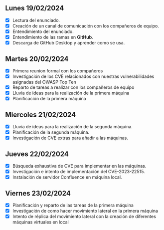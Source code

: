 ## Lunes 19/02/2024

- [x] Lectura del enunciado.
- [x] Creación de un canal de comunicación con los compañeros de equipo.
- [x] Entendimiento del enunciado.
- [x] Entendimiento de las ramas en **GitHub**.
- [x] Descarga de GitHub Desktop y aprender como se usa.

## Martes 20/02/2024

- [x] Primera reunion formal con los compañeros
- [x] Investigación de los CVE relacionados con nuestras vulnerabilidades asignadas del OWASP Top Ten
- [x] Reparto de tareas a realizar con los compañeros de equipo
- [x] Lluvia de ideas para la realización de la primera máquina
- [x] Planificación de la primera máquina

## Miercoles 21/02/2024

- [x] Lluvia de ideas para la realización de la segunda máquina.
- [x] Planificación de la segunda máquina.
- [x] Investigación de CVE extras para añadir a las máquinas.

## Jueves 22/02/2024

- [x] Búsqueda exhaustiva de CVE para implementar en las máquinas.
- [x] Investigación e intento de implementación del CVE-2023-22515.
- [x] Instalación de servidor Confluence en máquina local.

## Viernes 23/02/2024

- [x] Planificación y reparto de las tareas de la primera máquina
- [x] Investigación de como hacer movimiento lateral en la primera máquina
- [x] Intento de réplica del movimiento lateral con la creación de diferentes máquinas virtuales en local